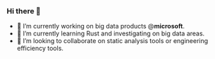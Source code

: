 ### Hi there 👋

<!--
**Poytr1/Poytr1** is a ✨ _special_ ✨ repository because its `README.md` (this file) appears on your GitHub profile.

Here are some ideas to get you started:

- 🔭 I’m currently working on ...
- 🌱 I’m currently learning ...
- 👯 I’m looking to collaborate on ...
- 🤔 I’m looking for help with ...
- 💬 Ask me about ...
- 📫 How to reach me: ...
- 😄 Pronouns: ...
- ⚡ Fun fact: ...
-->
- 🔭 I’m currently working on big data products @**microsoft**.
- 🌱 I’m currently learning Rust and investigating on big data areas.
- 👯 I’m looking to collaborate on static analysis tools or engineering efficiency tools.
